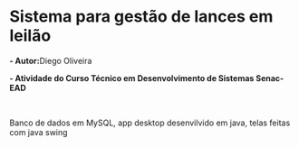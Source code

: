 <h1>Sistema para gestão de lances em leilão</h1>

<p><b>- Autor:</b>Diego Oliveira</p>
<p><b>- Atividade do Curso Técnico em Desenvolvimento de Sistemas Senac-EAD</b></p><br>

<p>Banco de dados em MySQL, app desktop desenvilvido em java, telas feitas com java swing</p>

